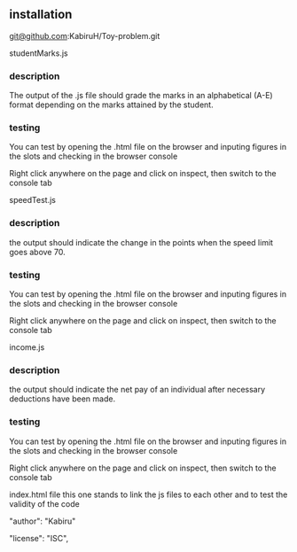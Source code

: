 ## installation
git@github.com:KabiruH/Toy-problem.git


studentMarks.js
### description
The output of the .js file should grade the marks in an alphabetical (A-E) format depending on the marks attained by the student. 
### testing
You can test by opening the .html file on the browser and inputing figures in the slots and checking in the browser console

Right click anywhere on the page and click on inspect, then switch to the console  tab

speedTest.js
### description
the output should indicate the change in the points when the speed limit goes above 70. 
### testing
You can test by opening the .html file on the browser and inputing figures in the slots and checking in the browser console

Right click anywhere on the page and click on inspect, then switch to the console  tab

income.js
### description
the output should indicate the net pay of an individual after necessary deductions have been made. 
### testing
You can test by opening the .html file on the browser and inputing figures in the slots and checking in the browser console

Right click anywhere on the page and click on inspect, then switch to the console  tab

index.html file 
this one stands to link the js files to each other and to test the validity of the code



 "author": "Kabiru"

 "license": "ISC",